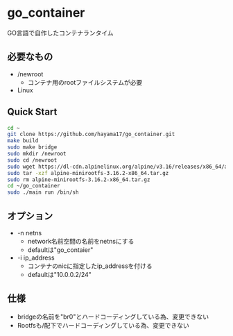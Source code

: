 # go_container

GO言語で自作したコンテナランタイム


## 必要なもの
* /newroot
    * コンテナ用のrootファイルシステムが必要
* Linux
## Quick Start
```bash
cd ~
git clone https://github.com/hayama17/go_container.git
make build
sudo make bridge 
sudo mkdir /newroot
sudo cd /newroot
sudo wget https://dl-cdn.alpinelinux.org/alpine/v3.16/releases/x86_64/alpine-minirootfs-3.16.2-x86_64.tar.gz
sudo tar -xzf alpine-minirootfs-3.16.2-x86_64.tar.gz
sudo rm alpine-minirootfs-3.16.2-x86_64.tar.gz
cd ~/go_container
sudo ./main run /bin/sh
```
## オプション
* -n netns
    * network名前空間の名前をnetnsにする
    * defaultは"go_contaier"
* -i ip_address
    * コンテナのnicに指定したip_addressを付ける
    * defaultは"10.0.0.2/24"

## 仕様
* bridgeの名前を"br0"とハードコーディングしている為、変更できない
* Rootfsも/配下でハードコーディングしている為、変更できない